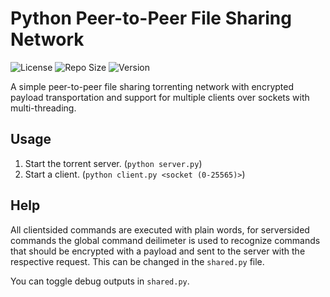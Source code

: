 # Python Peer-to-Peer File Sharing Network
![License](https://img.shields.io/github/license/ImSkully/python-p2p-network)
![Repo Size](https://img.shields.io/github/languages/code-size/ImSkully/python-p2p-network)
![Version](https://img.shields.io/github/v/tag/imskully/python-p2p-network)

A simple peer-to-peer file sharing torrenting network with encrypted payload transportation and support for multiple clients over sockets with multi-threading.

## Usage
1. Start the torrent server. (`python server.py`)
2. Start a client. (`python client.py <socket (0-25565)>`)

## Help
All clientsided commands are executed with plain words, for serversided commands the global command deilimeter is used to recognize commands that should be encrypted with a payload and sent to the server with the respective request. This can be changed in the `shared.py` file.

You can toggle debug outputs in `shared.py`.
